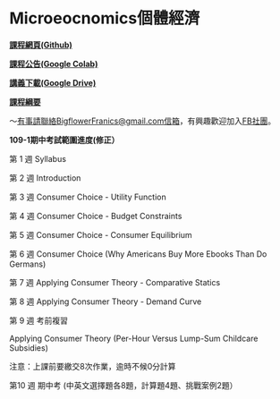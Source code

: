 # Microeocnomics個體經濟

[**課程網頁(Github)**](https://github.com/HungHuaTien/Microeconomics)

[**課程公告(Google Colab)**](https://colab.research.google.com/drive/1BZmPcgHwvRWywtOYHMP0aezC3vUQ4WJu)

[**講義下載(Google Drive)**](https://is.gd/seB2Ik)

[**課程綱要**](https://drive.google.com/file/d/1FKAVKcUgHkDhmc3VEhlUaQ9IljPULN5e/view?usp=sharing)

～有事請聯絡BigflowerFranics@gmail.com信箱，有興趣歡迎加入[FB社團](https://www.facebook.com/groups/312193870007113/)。


**109-1期中考試範圍進度(修正）**

第 1 週 Syllabus

第 2 週 Introduction

第 3 週 Consumer Choice - Utility Function

第 4 週 Consumer Choice - Budget Constraints

第 5 週 Consumer Choice - Consumer Equilibrium

第 6 週 Consumer Choice (Why Americans Buy More Ebooks Than Do Germans)

第 7 週 Applying Consumer Theory - Comparative Statics

第 8 週 Applying Consumer Theory - Demand Curve

第 9 週  考前複習

Applying Consumer Theory (Per-Hour Versus Lump-Sum Childcare Subsidies)

注意：上課前要繳交8次作業，逾時不候0分計算

第10 週 期中考 (中英文選擇題各8題，計算題4題、挑戰案例2題）
